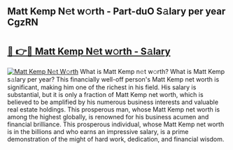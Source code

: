 ## Matt Kemp N𝚎t w𝚘rth - Part-duO S𝚊lary per year CgzRN

# <h2><a href="http://gc1s4ef.nevu.top/?p=Matt+Kemp">🔗 👉🔴 Matt Kemp N𝚎t w𝚘rth - S𝚊lary</a></h2>

[![Matt Kemp N𝚎t W𝚘rth](https://i.imgur.com/Oavwk0R.jpeg)](http://gc1s4ef.nevu.top/?p=Matt+Kemp)
What is Matt Kemp n𝚎t w𝚘rth? What is Matt Kemp s𝚊lary per year?
This financially well-off person's Matt Kemp net worth is significant, making him one of the richest in his field. His salary is substantial, but it is only a fraction of Matt Kemp net worth, which is believed to be amplified by his numerous business interests and valuable real estate holdings. This prosperous man, whose Matt Kemp net worth is among the highest globally, is renowned for his business acumen and financial brilliance. This prosperous individual, whose Matt Kemp net worth is in the billions and who earns an impressive salary, is a prime demonstration of the might of hard work, dedication, and financial wisdom.
